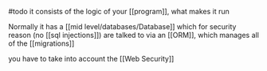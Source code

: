 #todo 
it consists of the logic of your [[program]], what makes it run

Normally it has a [[mid level/databases/Database]] which for security reason (no [[sql injections]]) are talked to via an [[ORM]], which manages all of the [[migrations]]

you have to take into account the [[Web Security]]